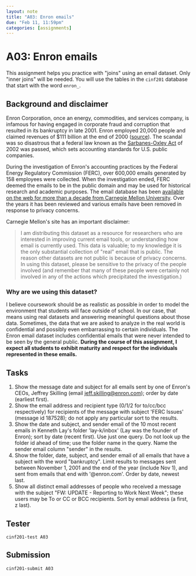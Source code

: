 ```yaml
---
layout: note
title: "A03: Enron emails"
due: "Feb 11, 11:59pm"
categories: [assignments]
---
```


# A03: Enron emails

This assignment helps you practice with "joins" using an email dataset. Only "inner joins" will be needed. You will use the tables in the `cinf201` database that start with the word `enron_`.

## Background and disclaimer

Enron Corporation, once an energy, commodities, and services company, is infamous for having engaged in corporate fraud and corruption that resulted in its bankruptcy in late 2001. Enron employed 20,000 people and claimed revenues of $111 billion at the end of 2000 ([source](https://en.wikipedia.org/wiki/Enron)). The scandal was so disastrous that a federal law known as the [Sarbanes-Oxley Act](https://en.wikipedia.org/wiki/Sarbanes%E2%80%93Oxley_Act) of 2002 was passed, which sets accounting standards for U.S. public companies.

During the investigation of Enron's accounting practices by the Federal Energy Regulatory Commission (FERC), over 600,000 emails generated by 158 employees were collected. When the investigation ended, FERC deemed the emails to be in the public domain and may be used for historical research and academic purposes. The email database has been [available on the web for more than a decade from Carnegie Mellon University](https://www.cs.cmu.edu/~./enron/). Over the years it has been reviewed and various emails have been removed in response to privacy concerns.

Carnegie Mellon's site has an important disclaimer:

> I am distributing this dataset as a resource for researchers who are interested in improving current email tools, or understanding how email is currently used. This data is valuable; to my knowledge it is the only substantial collection of "real" email that is public. The reason other datasets are not public is because of privacy concerns. In using this dataset, please be sensitive to the privacy of the people involved (and remember that many of these people were certainly not involved in any of the actions which precipitated the investigation.)

### Why are we using this dataset?

I believe coursework should be as realistic as possible in order to model the environment that students will face outside of school. In our case, that means using real datasets and answering meaningful questions about those data. Sometimes, the data that we are asked to analyze in the real world is confidential and possibly even embarrassing to certain individuals. The Enron email dataset includes confidential emails that were never intended to be seen by the general public. **During the course of this assignment, I expect all students to exhibit maturity and respect for the individuals represented in these emails.**

## Tasks

1. Show the message date and subject for all emails sent by one of Enron's CEOs, Jeffrey Skilling (email jeff.skilling@enron.com); order by date (earliest first).
2. Show the email address and recipient type (0/1/2 for to/cc/bcc respectively) for recipients of the message with subject 'FERC Issues' (message id 187528); do not apply any particular sort to the results.
3. Show the date and subject, and sender email of the 10 most recent emails in Kenneth Lay's folder 'lay-k/inbox' (Lay was the founder of Enron); sort by date (recent first). Use just one query. Do not look up the folder id ahead of time; use the folder name in the query. Name the sender email column "sender" in the results.
4. Show the folder, date, subject, and sender email of all emails that have a subject with the word "bankruptcy". Limit results to messages sent between November 1, 2001 and the end of the year (include Nov 1), and sent from emails that end with '@enron.com'. Order by date, newest last.
5. Show all distinct email addresses of people who received a message with the subject "FW: UPDATE - Reporting to Work Next Week"; these users may be To or CC or BCC recipients. Sort by email address (a first, z last).

## Tester

~~~
cinf201-test A03
~~~

## Submission

~~~
cinf201-submit A03
~~~
